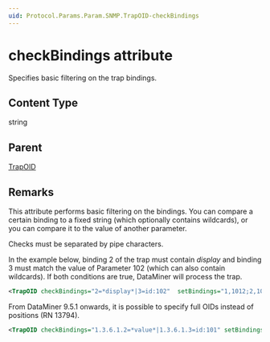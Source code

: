 ```yaml
---
uid: Protocol.Params.Param.SNMP.TrapOID-checkBindings
---
```


# checkBindings attribute

Specifies basic filtering on the trap bindings.

## Content Type

string

## Parent

[TrapOID](xref:Protocol.Params.Param.SNMP.TrapOID)

## Remarks

This attribute performs basic filtering on the bindings. You can compare a certain binding to a fixed string (which optionally contains wildcards), or you can compare it to the value of another parameter.

Checks must be separated by pipe characters.

In the example below, binding 2 of the trap must contain *display* and binding 3 must match the value of Parameter 102 (which can also contain wildcards). If both conditions are true, DataMiner will process the trap.


```xml
<TrapOID checkBindings="2=*display*|3=id:102"  setBindings="1,1012;2,1045" ipid="205" mapAlarm="TRUE|Severity:4:Normal,Normal;Warning,Warning*;Minor,Minor,Minor low,minor high;Major,Major*;Critical,Critica*;Timeout,Timeout;Information,Information|Value:A trap is received from '[1]': Parameter '[2]' has value '[3]'|Link:1,2" type="wildcard">1.3.6.1.4.1.8813.*</TrapOID>
```

From DataMiner 9.5.1 onwards, it is possible to specify full OIDs instead of positions (RN 13794).

```xml
<TrapOID checkBindings="1.3.6.1.2=*value*|1.3.6.1.3=id:101" setBindings="1.3.6.1.2,102;1.3.6.1.3,103;1.3.6.1.4,104;1.3.6.1.5,105;1.3.6.1.6,106"  ipid="100" mapAlarm="TRUE|Severity:1.3.6.1.4:Normal,Normal;Warning,Warning*;Minor,Minor,Minor low,minor high;Major,Major*;Critical,Critica*;Timeout,Timeout;Information,Information|Value:A trap is received: '[1.3.6.1.2]' and '[1.3.6.1.3]' and '[1.3.6.1.4]'|Link:1.3.6.1.5,1.3.6.1.6" type="complete">*</TrapOID>
```
